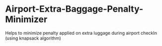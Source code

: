 # Airport-Extra-Baggage-Penalty-Minimizer
Helps to minimize penalty applied on extra luggage during airport checkIn (using knapsack algorithm) 

